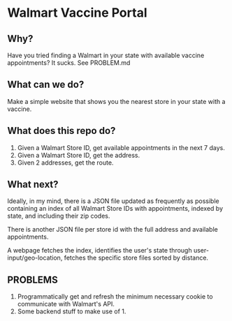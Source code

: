 # Walmart Vaccine Portal

## Why?
Have you tried finding a Walmart in your state with available vaccine appointments? It sucks. See PROBLEM.md

## What can we do?
Make a simple website that shows you the nearest store in your state with a vaccine.

## What does this repo do?

1. Given a Walmart Store ID, get available appointments in the next 7 days.
2. Given a Walmart Store ID, get the address.
3. Given 2 addresses, get the route.

## What next?
Ideally, in my mind, there is a JSON file updated as frequently as possible containing an index of all Walmart Store IDs with appointments, indexed by state, and including their zip codes.

There is another JSON file per store id with the full address and available appointments.

A webpage fetches the index, identifies the user's state through user-input/geo-location, fetches the specific store files sorted by distance.

## PROBLEMS
1. Programmatically get and refresh the minimum necessary cookie to communicate with Walmart's API.
2. Some backend stuff to make use of 1.
